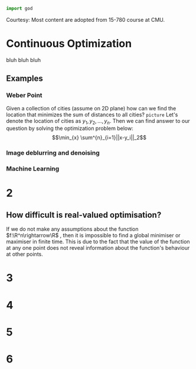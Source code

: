 ```python
import god
```
Courtesy: Most content are adopted from 15-780 course at CMU.
# Continuous Optimization
bluh bluh bluh

## Examples

### Weber Point

Given a collection of cities (assume on 2D plane) how can we find the location that minimizes the sum of distances to all cities?
`picture`
Let's denote the location of cities as $y_1, y_2, ..., y_n$.
Then we can find answer to our question by solving the optimization problem below:
$$\min_{x} \sum^{n}_{i=1}||x-y_i||_2$$

### Image deblurring and denoising

### Machine Learning

# 2

## How difficult is real-valued optimisation?

If we do not make any assumptions about the function $f:\R^n\rightarrow\R$ , then it is impossible to find a global minimiser or maximiser in finite time. This is due to the fact that the value of the function at any one point does not reveal information about the function's behaviour at other points.

# 3

# 4

# 5

# 6

<!--stackedit_data:
eyJoaXN0b3J5IjpbLTk1NjE1MTA1MiwtMTE1MDAwMDE4MywtOT
ExODIxNzY3LDE5NzQwOTY1OTksLTEzODU3MDA0ODgsMTc4OTM5
MTMzNSwtNjI1MjUwMTY0LDE2NTkwMTQ2ODMsLTk0ODU0NjYxLD
U1OTk5ODQ4NCwtMTE4MTE2ODQyOCwyMDA3OTUxOTAwLC0xNzM1
OTU5NTI5LC0xNDIxMDg2MDIyXX0=
-->